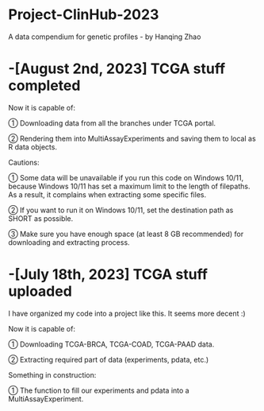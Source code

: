 # Project-ClinHub-2023
A data compendium for genetic profiles - by Hanqing Zhao

# -[August 2nd, 2023] TCGA stuff completed

Now it is capable of:

① Downloading data from all the branches under TCGA portal.

② Rendering them into MultiAssayExperiments and saving them to local as R data objects.

Cautions:

① Some data will be unavailable if you run this code on Windows 10/11, because Windows 10/11 has set a maximum limit to the length of filepaths. As a result, it complains when extracting some specific files.

② If you want to run it on Windows 10/11, set the destination path as SHORT as possible.

③ Make sure you have enough space (at least 8 GB recommended) for downloading and extracting process.





# -[July 18th, 2023] TCGA stuff uploaded

I have organized my code into a project like this. It seems more decent :)

Now it is capable of:

① Downloading TCGA-BRCA, TCGA-COAD, TCGA-PAAD data.

② Extracting required part of data (experiments, pdata, etc.)

Something in construction:

① The function to fill our experiments and pdata into a MultiAssayExperiment.
